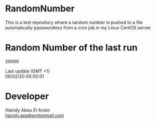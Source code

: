 # RandomNumber    
This is a test repository where a random number is pushed to a file automatically passwordless from a cron job in my Linux CentOS server    
# Random Number of the last run   
29069
      
Last update (GMT +1)    
08/02/20 00:00:01
# Developer    
Hamdy Abou El Anein   
hamdy.aea@protonmail.com
